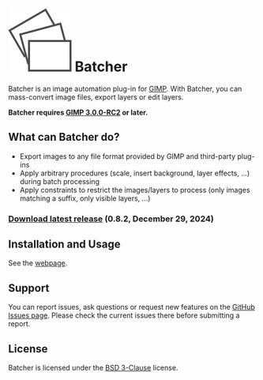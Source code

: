 # [![](docs/images/logo.svg)](https://kamilburda.github.io/batcher/) Batcher

Batcher is an image automation plug-in for [GIMP](https://www.gimp.org/). With Batcher, you can mass-convert image files, export layers or edit layers.

**Batcher requires [GIMP 3.0.0-RC2](https://www.gimp.org/downloads/devel/) or later.**


## What can Batcher do?

* Export images to any file format provided by GIMP and third-party plug-ins
* Apply arbitrary procedures (scale, insert background, layer effects, ...) during batch processing
* Apply constraints to restrict the images/layers to process (only images matching a suffix, only visible layers, ...)


### [Download latest release](https://github.com/kamilburda/batcher/releases/tag/0.8.2) (0.8.2, December 29, 2024)

## Installation and Usage

See the [webpage](https://kamilburda.github.io/batcher).


## Support

You can report issues, ask questions or request new features on the [GitHub Issues page](https://github.com/kamilburda/batcher/issues).
Please check the current issues there before submitting a report.


## License

Batcher is licensed under the [BSD 3-Clause](LICENSE) license.

